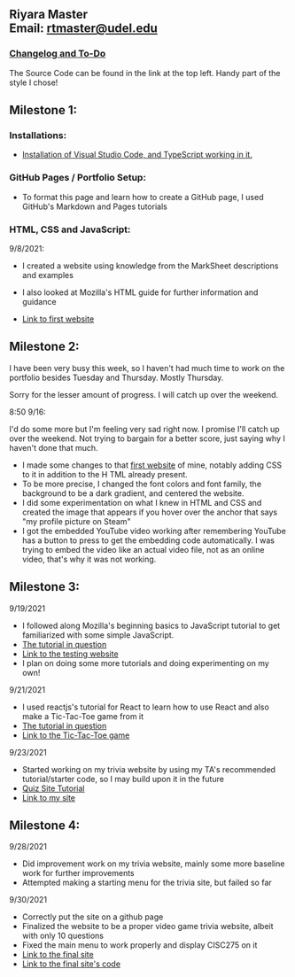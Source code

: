 ## Riyara Master <br> Email: rtmaster@udel.edu 

### [Changelog and To-Do](/changelog.md)
The Source Code can be found in the link at the top left. Handy part of the style I chose!
<br>

## Milestone 1:

### **Installations:**
- [Installation of Visual Studio Code, and TypeScript working in it.](/VSCInstall.md)

### **GitHub Pages / Portfolio Setup:**
- To format this page and learn how to create a GitHub page, I used GitHub's Markdown and Pages tutorials

### **HTML, CSS and JavaScript:**
9/8/2021:

- I created a website using knowledge from the MarkSheet descriptions and examples

- I also looked at Mozilla's HTML guide for further information and guidance

- [Link to first website](/websites/Spectacled.html)

## Milestone 2:
I have been very busy this week, so I haven't had much time to work on the portfolio besides Tuesday and Thursday. Mostly Thursday.

Sorry for the lesser amount of progress. I will catch up over the weekend.

8:50 9/16:

I'd do some more but I'm feeling very sad right now. I promise I'll catch up over the weekend. Not trying to bargain for a better score, just saying why I haven't done that much.

- I made some changes to that [first website](/websites/Spectacled.html) of mine, notably adding CSS to it in addition to the H TML already present. 
- To be more precise, I changed the font colors and font family, the background to be a dark gradient, and centered the website.
- I did some experimentation on what I knew in HTML and CSS and created the image that appears if you hover over the anchor that says "my profile picture on Steam"
- I got the embedded YouTube video working after remembering YouTube has a button to press to get the embedding code automatically. I was trying to embed the video like an actual video file, not as an online video, that's why it was not working.

## Milestone 3:
9/19/2021

- I followed along Mozilla's beginning basics to JavaScript tutorial to get familiarized with some simple JavaScript.
- [The tutorial in question](https://developer.mozilla.org/en-US/docs/Learn/Getting_started_with_the_web/JavaScript_basics)
- [Link to the testing website](/websites/MozillaTutorial/index.html)
- I plan on doing some more tutorials and doing experimenting on my own!

9/21/2021

- I used reactjs's tutorial for React to learn how to use React and also make a Tic-Tac-Toe game from it
- [The tutorial in question](https://reactjs.org/tutorial/tutorial.html)
- [Link to the Tic-Tac-Toe game](/websites/ReactTutorial/tutorial-app/src/index.js)

9/23/2021
- Started working on my trivia website by using my TA's recommended tutorial/starter code, so I may build upon it in the future
- [Quiz Site Tutorial](https://www.freecodecamp.org/news/how-to-build-a-quiz-app-using-react/)
- [Link to my site](/websites/QuizSite/src/App.js)

## Milestone 4:
9/28/2021
- Did improvement work on my trivia website, mainly some more baseline work for further improvements
- Attempted making a starting menu for the trivia site, but failed so far

9/30/2021
- Correctly put the site on a github page
- Finalized the website to be a proper video game trivia website, albeit with only 10 questions
- Fixed the main menu to work properly and display CISC275 on it
- [Link to the final site](https://rmmaster.github.io/trivia-site/)
- [Link to the final site's code](https://github.com/rmmaster/trivia-site/tree/master)
